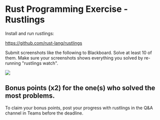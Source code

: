 # Rust Programming Exercise - Rustlings

Install and run rustlings:

https://github.com/rust-lang/rustlings

Submit screenshots like the following to Blackboard. Solve at least 10 of them. Make sure your screenshots shows everything you solved by re-running "rustlings watch". 

![](https://imgur.com/m3QcO6e.png)

## Bonus points (x2) for the one(s) who solved the most problems.

To claim your bonus points, post your progress with rustlings in the Q&A channel in Teams before the deadline.

